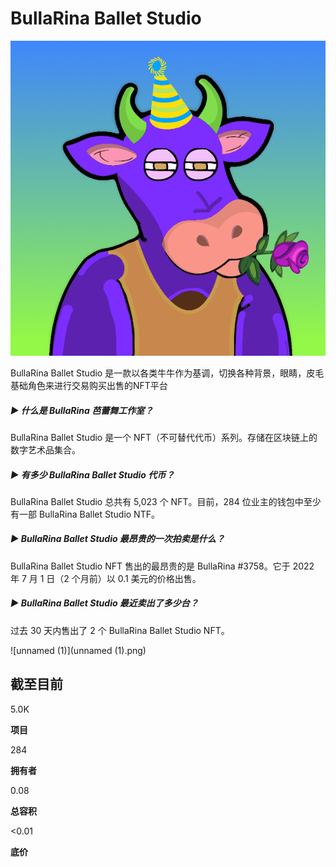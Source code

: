 # BullaRina Ballet Studio


![unnamed](unnamed.png)



BullaRina Ballet Studio 是一款以各类牛牛作为基调，切换各种背景，眼睛，皮毛基础角色来进行交易购买出售的NFT平台



##### ▶ 什么是 BullaRina 芭蕾舞工作室？

BullaRina Ballet Studio 是一个 NFT（不可替代代币）系列。存储在区块链上的数字艺术品集合。

##### ▶ 有多少 BullaRina Ballet Studio 代币？

BullaRina Ballet Studio 总共有 5,023 个 NFT。目前，284 位业主的钱包中至少有一部 BullaRina Ballet Studio NTF。

##### ▶ BullaRina Ballet Studio 最昂贵的一次拍卖是什么？

BullaRina Ballet Studio NFT 售出的最昂贵的是 BullaRina #3758。它于 2022 年 7 月 1 日（2 个月前）以 0.1 美元的价格出售。

##### ▶ BullaRina Ballet Studio 最近卖出了多少台？

过去 30 天内售出了 2 个 BullaRina Ballet Studio NFT。

![unnamed (1)](unnamed (1).png)



## 截至目前

5.0K

**项目**

284

**拥有者**

0.08

**总容积**

<0.01

**底价**
